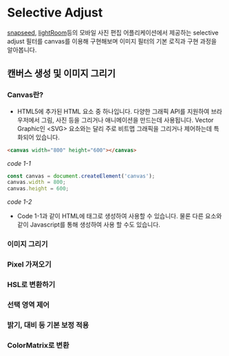 # Selective Adjust
[snapseed][link_snapseed], [lightRoom][link_lightRoom]등의 모바일 사진 편집 어플리케이션에서 제공하는 selective adjust 필터를 canvas를 이용해 구현해보며 이미지 필터의 기본 로직과 구현 과정을 알아봅니다. 

## 캔버스 생성 및 이미지 그리기

### Canvas란?
     
* HTML5에 추가된 HTML 요소 중 하나입니다. 다양한 그래픽 API를 지원하여 브라우저에서 그림, 사진 등을 그리거나 애니메이션을 만드는데 사용됩니다. Vector Graphic인 \<SVG\> 요소와는 달리 주로 비트맵 그래픽을 그리거나 제어하는데 특화되어 있습니다. 

```html
<canvas width="800" height="600"></canvas>
```
_code 1-1_

```javascript
const canvas = document.createElement('canvas');
canvas.width = 800;
canvas.height = 600;
```
_code 1-2_

* Code 1-1과 같이 HTML에 태그로 생성하여 사용할 수 있습니다. 물론 다른 요소와 같이 Javascript를 통해 생성하여 사용 할 수도 있습니다.

### 이미지 그리기

### Pixel 가져오기

### HSL로 변환하기

### 선택 영역 제어

### 밝기, 대비 등 기본 보정 적용

### ColorMatrix로 변환


[link_snapseed]:https://itunes.apple.com/kr/app/snapseed/id439438619?mt=8
[link_lightRoom]:https://itunes.apple.com/kr/app/adobe-lightroom-cc/id878783582?mt=8
